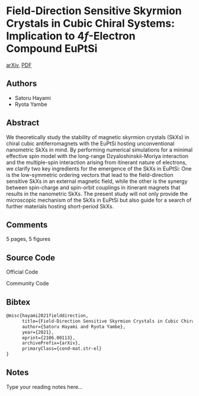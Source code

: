 
# Field-Direction Sensitive Skyrmion Crystals in Cubic Chiral Systems: Implication to $4f$-Electron Compound EuPtSi

[arXiv](https://arxiv.org/abs/2106.0113), [PDF](https://arxiv.org/pdf/2106.0113.pdf)

## Authors

- Satoru Hayami
- Ryota Yambe

## Abstract

We theoretically study the stability of magnetic skyrmion crystals (SkXs) in chiral cubic antiferromagnets with the EuPtSi hosting unconventional nanometric SkXs in mind. By performing numerical simulations for a minimal effective spin model with the long-range Dzyaloshinskii-Moriya interaction and the multiple-spin interaction arising from itinerant nature of electrons, we clarify two key ingredients for the emergence of the SkXs in EuPtSi: One is the low-symmetric ordering vectors that lead to the field-direction sensitive SkXs in an external magnetic field, while the other is the synergy between spin-charge and spin-orbit couplings in itinerant magnets that results in the nanometric SkXs. The present study will not only provide the microscopic mechanism of the SkXs in EuPtSi but also guide for a search of further materials hosting short-period SkXs.

## Comments

5 pages, 5 figures

## Source Code

Official Code



Community Code



## Bibtex

```tex
@misc{hayami2021fielddirection,
      title={Field-Direction Sensitive Skyrmion Crystals in Cubic Chiral Systems: Implication to $4f$-Electron Compound EuPtSi}, 
      author={Satoru Hayami and Ryota Yambe},
      year={2021},
      eprint={2106.00113},
      archivePrefix={arXiv},
      primaryClass={cond-mat.str-el}
}
```

## Notes

Type your reading notes here...

